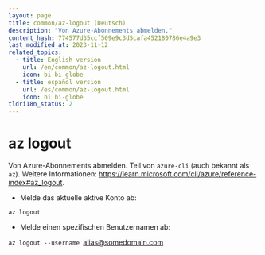 ```yaml
---
layout: page
title: common/az-logout (Deutsch)
description: "Von Azure-Abonnements abmelden."
content_hash: 774577d35ccf509e9c3d5cafa452180786e4a9e3
last_modified_at: 2023-11-12
related_topics:
  - title: English version
    url: /en/common/az-logout.html
    icon: bi bi-globe
  - title: español version
    url: /es/common/az-logout.html
    icon: bi bi-globe
tldri18n_status: 2
---
```

# az logout

Von Azure-Abonnements abmelden.
Teil von `azure-cli` (auch bekannt als `az`).
Weitere Informationen: <https://learn.microsoft.com/cli/azure/reference-index#az_logout>.

- Melde das aktuelle aktive Konto ab:

`az logout`

- Melde einen spezifischen Benutzernamen ab:

`az logout --username `<span class="tldr-var badge badge-pill bg-dark-lm bg-white-dm text-white-lm text-dark-dm font-weight-bold">alias@somedomain.com</span>
